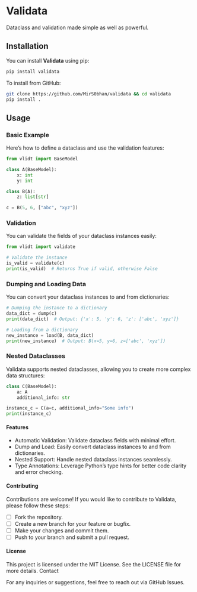 # Validata

Dataclass and validation made simple as well as powerful.

## Installation

You can install **Validata** using pip:

```bash
pip install validata
```
To install from GitHub:

```bash
git clone https://github.com/MirS0bhan/validata && cd validata
pip install .
```
## Usage
### Basic Example

Here’s how to define a dataclass and use the validation features:
```python
from vlidt import BaseModel

class A(BaseModel):
    x: int
    y: int

class B(A):
    z: list[str]

c = B(5, 6, ["abc", "xyz"])
```
### Validation

You can validate the fields of your dataclass instances easily:
```python
from vlidt import validate

# Validate the instance
is_valid = validate(c)
print(is_valid)  # Returns True if valid, otherwise False
```
### Dumping and Loading Data

You can convert your dataclass instances to and from dictionaries:
```python
# Dumping the instance to a dictionary
data_dict = dump(c)
print(data_dict)  # Output: {'x': 5, 'y': 6, 'z': ['abc', 'xyz']}

# Loading from a dictionary
new_instance = load(B, data_dict)
print(new_instance)  # Output: B(x=5, y=6, z=['abc', 'xyz'])
```
### Nested Dataclasses

Validata supports nested dataclasses, allowing you to create more complex data structures:
```python
class C(BaseModel):
    a: A
    additional_info: str

instance_c = C(a=c, additional_info="Some info")
print(instance_c)
```
#### Features

- Automatic Validation: Validate dataclass fields with minimal effort.
- Dump and Load: Easily convert dataclass instances to and from dictionaries.
- Nested Support: Handle nested dataclass instances seamlessly.
- Type Annotations: Leverage Python’s type hints for better code clarity and error checking.

#### Contributing

Contributions are welcome! If you would like to contribute to Validata, please follow these steps:

- [ ] Fork the repository.
- [ ] Create a new branch for your feature or bugfix.
- [ ] Make your changes and commit them.
- [ ] Push to your branch and submit a pull request.

#### License

This project is licensed under the MIT License. See the LICENSE file for more details.
Contact

For any inquiries or suggestions, feel free to reach out via GitHub Issues.
